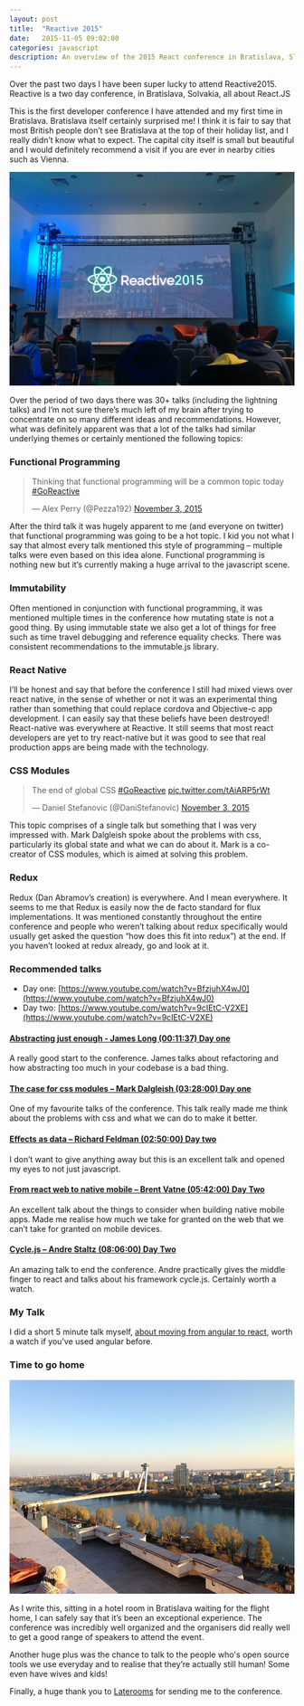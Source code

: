 ```yaml
---
layout: post
title:  "Reactive 2015"
date:   2015-11-05 09:02:00
categories: javascript
description: An overview of the 2015 React conference in Bratislava, Slovakia.
---
```


<p class="lead">Over the past two days I have been super lucky to attend Reactive2015. Reactive is a two day conference, in Bratislava, Solvakia, all about React.JS</p>

This is the first developer conference I have attended and my first time in Bratislava. Bratislava itself certainly surprised me! I think it is fair to say that most British people don’t see Bratislava at the top of their holiday list, and I really didn’t know what to expect. The capital city itself is small but beautiful and I would definitely recommend a visit if you are ever in nearby cities such as Vienna.

![Page view stats](/images/posts/reactive/reactive.jpg "Reactive2015")

Over the period of two days there was 30+ talks (including the lightning talks) and I’m not sure there’s much left of my brain after trying to concentrate on so many different ideas and recommendations. However, what was definitely apparent was that a lot of the talks had similar underlying themes or certainly mentioned the following topics:

### Functional Programming

<blockquote class="twitter-tweet" lang="en"><p lang="en" dir="ltr">Thinking that functional programming will be a common topic today <a href="https://twitter.com/hashtag/GoReactive?src=hash">#GoReactive</a></p>&mdash; Alex Perry (@Pezza192) <a href="https://twitter.com/Pezza192/status/661490744595714048">November 3, 2015</a></blockquote>
<script async src="//platform.twitter.com/widgets.js" charset="utf-8"></script>

After the third talk it was hugely apparent to me (and everyone on twitter) that functional programming was going to be a hot topic. I kid you not what I say that almost every talk mentioned this style of programming – multiple talks were even based on this idea alone. Functional programming is nothing new but it’s currently making a huge arrival to the javascript scene.

### Immutability

Often mentioned in conjunction with functional programming, it was mentioned multiple times in the conference how mutating state is not a good thing. By using immutable state we also get a lot of things for free such as time travel debugging and reference equality checks. There was consistent recommendations to the immutable.js library.

### React Native

I’ll be honest and say that before the conference I still had mixed views over react native, in the sense of whether or not it was an experimental thing rather than something that could replace cordova and Objective-c app development. I can easily say that these beliefs have been destroyed! React-native was everywhere at Reactive. It still seems that most react developers are yet to try react-native but it was good to see that real production apps are being made with the technology.

### CSS Modules

<blockquote class="twitter-tweet" lang="en"><p lang="en" dir="ltr">The end of global CSS <a href="https://twitter.com/hashtag/GoReactive?src=hash">#GoReactive</a> <a href="https://t.co/tAiARP5rWt">pic.twitter.com/tAiARP5rWt</a></p>&mdash; Daniel Stefanovic (@DaniStefanovic) <a href="https://twitter.com/DaniStefanovic/status/661510869302538240">November 3, 2015</a></blockquote>
<script async src="//platform.twitter.com/widgets.js" charset="utf-8"></script>

This topic comprises of a single talk but something that I was very impressed with. Mark Dalgleish spoke about the problems with css, particularly its global state and what we can do about it. Mark is a co-creator of CSS modules, which is aimed at solving this problem.

### Redux

Redux (Dan Abramov’s creation) is everywhere. And I mean everywhere. It seems to me that Redux is easily now the de facto standard for flux implementations. It was mentioned constantly throughout the entire conference and people who weren’t talking about redux specifically would usually get asked the question “how does this fit into redux”) at the end. If you haven’t looked at redux already, go and look at it.

### Recommended talks

- Day one: [https://www.youtube.com/watch?v=BfzjuhX4wJ0](https://www.youtube.com/watch?v=BfzjuhX4wJ0)
- Day two: [https://www.youtube.com/watch?v=9cIEtC-V2XE](https://www.youtube.com/watch?v=9cIEtC-V2XE)

#### [Abstracting just enough - James Long (00:11:37) Day one](https://www.youtube.com/watch?v=BfzjuhX4wJ0&t=11m37s)
A really good start to the conference. James talks about refactoring and how abstracting too much in your codebase is a bad thing.

#### [The case for css modules – Mark Dalgleish (03:28:00) Day one](https://www.youtube.com/watch?v=BfzjuhX4wJ0&t=3h28m00s)
One of my favourite talks of the conference. This talk really made me think about the problems with css and what we can do to make it better.

#### [Effects as data – Richard Feldman (02:50:00) Day two](https://www.youtube.com/watch?v=9cIEtC-V2XE&t=2h50m00s)
I don’t want to give anything away but this is an excellent talk and opened my eyes to not just javascript.

#### [From react web to native mobile – Brent Vatne (05:42:00) Day Two](https://www.youtube.com/watch?v=9cIEtC-V2XE&t=5h42m00s)
An excellent talk about the things to consider when building native mobile apps. Made me realise how much we take for granted on the web that we can’t take for granted on mobile devices.

#### [Cycle.js – Andre Staltz (08:06:00) Day Two](https://www.youtube.com/watch?v=9cIEtC-V2XE&t=8h06m00s)
An amazing talk to end the conference. Andre practically gives the middle finger to react and talks about his framework cycle.js. Certainly worth a watch.

### My Talk
I did a short 5 minute talk myself, [about moving from angular to react](https://www.youtube.com/watch?v=BfzjuhX4wJ0&t=9h40m50s), worth a watch if you’ve used angular before.

### Time to go home
![Page view stats](/images/posts/reactive/bratislava.jpg "Reactive2015")

As I write this, sitting in a hotel room in Bratislava waiting for the flight home, I can safely say that it’s been an exceptional experience. The conference was incredibly well organized and the organisers did really well to get a good range of speakers to attend the event.

Another huge plus was the chance to talk to the people who's open source tools we use everyday and to realise that they’re actually still human! Some even have wives and kids!

Finally, a huge thank you to [Laterooms](http://www.laterooms.com) for sending me to the conference.
